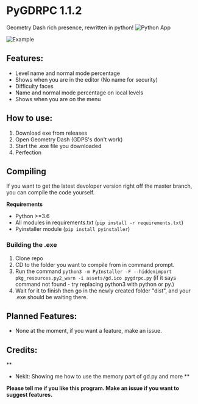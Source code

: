 # PyGDRPC 1.1.2
 Geometry Dash rich presence, rewritten in python!
 ![Python App](https://github.com/SpookyBear0/pygdrpc/workflows/Python%20App/badge.svg)
 
 ![Example](https://i.imgur.com/hoMXIHh.png)
 ## Features:
 - Level name and normal mode percentage
 - Shows when you are in the editor (No name for security)
 - Difficulty faces
 - Name and normal mode percentage on local levels
 - Shows when you are on the menu
 ## How to use:
 1. Download exe from releases
 2. Open Geometry Dash (GDPS's don't work)
 3. Start the .exe file you downloaded
 4. Perfection

 ## Compiling
 If you want to get the latest devoloper version right off the master branch, you can compile the code yourself.

**Requirements**

- Python >=3.6
- All modules in requirements.txt (`pip install -r requirements.txt`)
- Pyinstaller module (`pip install pyinstaller`)

 ### Building the .exe
1. Clone repo
2. CD to the folder you want to compile from in command prompt.
3. Run the command `python3 -m PyInstaller -F --hiddenimport pkg_resources.py2_warn -i assets/gd.ico pygdrpc.py` (if it says command not found - try replacing python3 with python or py.)
4. Wait for it to finish then go in the newly created folder "dist", and your .exe should be waiting there.
 ## Planned Features:
 - None at the moment, if you want a feature, make an issue.
 ## Credits:
**
  - Nekit: Showing me how to use the memory part of gd.py and more
**


**Please tell me if you like this program. Make an issue if you want to suggest features.**
